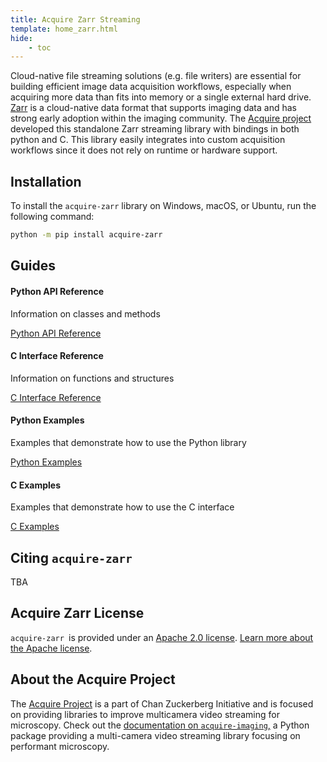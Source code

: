 ```yaml
---
title: Acquire Zarr Streaming
template: home_zarr.html
hide:
    - toc
---
```


Cloud-native file streaming solutions (e.g. file writers) are essential for building efficient image data acquisition
workflows, especially when acquiring more data than fits into memory or a single external hard drive.
[Zarr](https://zarr-specs.readthedocs.io/en/latest/specs.html) is a cloud-native data format that supports imaging data
and has strong early adoption within the imaging community. The [Acquire project](#about-the-acquire-project) developed
this standalone Zarr streaming library with bindings in both python and C. This library easily integrates into custom
acquisition workflows since it does not rely on runtime or hardware support.

## Installation

To install the `acquire-zarr` library on Windows, macOS, or Ubuntu, run the following command:

```bash
python -m pip install acquire-zarr
```
## Guides

<div class="cards">
    <div class="card">
        <h4>Python API Reference</h4>
        <p>Information on classes and methods</p>
        <a href="api_reference/zarr_api" class="button">Python API Reference</a>
    </div>
    <div class="card">
        <h4>C Interface Reference</h4>
        <p>Information on functions and structures</p>
        <a href="api_reference/c_api" class="button">C Interface Reference</a>
    </div>
    <div class="card">
        <h4>Python Examples</h4>
        <p>Examples that demonstrate how to use the Python library</p>
        <a href="https://github.com/acquire-project/acquire-zarr/tree/main/examples/python" class="button">Python Examples</a>
    </div>
    <div class="card">
        <h4>C Examples</h4>
        <p>Examples that demonstrate how to use the C interface</p>
        <a href="https://github.com/acquire-project/acquire-zarr/tree/main/examples/python" class="button">C Examples</a>
    </div>
</div>

## Citing `acquire-zarr`

TBA

## Acquire Zarr License

`acquire-zarr `is provided under an [Apache 2.0 license](https://github.com/acquire-project/acquire-zarr/blob/main/LICENSE).
[Learn more about the Apache license](https://www.apache.org/licenses/LICENSE-2.0).

## About the Acquire Project

The [Acquire Project](https://github.com/acquire-project) is a part of Chan Zuckerberg Initiative and is focused on
providing libraries to improve multicamera video streaming for microscopy. Check out the
[documentation on `acquire-imaging`,](acquire-imaging/index.md) a Python package providing a multi-camera video streaming library
focusing on performant microscopy.
